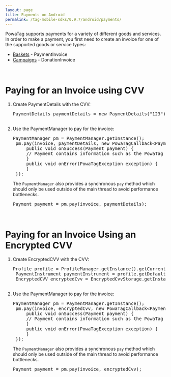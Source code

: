```yaml
---
layout: page
title: Payments on Android
permalink: /tag-mobile-sdks/0.9.7/android/payments/
---
```


PowaTag supports payments for a variety of different goods and services. In order to make a payment, you first need to create an invoice for one of the supported goods or service types:

* [Baskets]({{site.baseurl}}/tag-mobile-sdks/0.9.7/android/baskets/) - PaymentInvoice
* [Campaigns]({{site.baseurl}}/tag-mobile-sdks/0.9.7/android/campaigns/) - DonationInvoice

<br />

# Paying for an Invoice using CVV

1. Create PaymentDetails with the CVV:

	<pre>PaymentDetails paymentDetails = new PaymentDetails("123");

2. Use the PaymentManager to pay for the invoice:

    <pre>PaymentManager pm = PaymentManager.getInstance();
	pm.pay(invoice, paymentDetails, new PowaTagCallback&lt;Payment&gt;() {
		public void onSuccess(Payment payment) {
		// Payment contains information such as the PowaTag payment ID, Merchant payment ID and the invoice that was paid for.
		}
		public void onError(PowaTagException exception) {
		}
	});</pre>

	The <code>PaymentManager</code> also provides a synchronous <code>pay</code> method which should only be used outside of the main thread to avoid performance bottlenecks.

	<pre>Payment payment = pm.pay(invoice, paymentDetails);</pre>

<br/>

# Paying for an Invoice Using an Encrypted CVV

1. Create EncryptedCVV with the CVV:

	<pre>Profile profile = ProfileManager.getInstance().getCurrentProfile();
	PaymentInstrument paymentInstrument = profile.getDefaultPaymentInstrument();
	EncryptedCVV encryptedCvv = EncryptedCvvStorage.getInstance().getCvv(paymentInstrument);

2. Use the PaymentManager to pay for the invoice:

	<pre>PaymentManager pm = PaymentManager.getInstance();
	pm.pay(invoice, encryptedCvv, new PowaTagCallback&lt;Payment&gt;() {
		public void onSuccess(Payment payment) {
		// Payment contains information such as the PowaTag payment ID, Merchant payment ID and the invoice that was paid for.
		}
		public void onError(PowaTagException exception) {
		}
	});</pre>

	The <code>PaymentManager</code> also provides a synchronous <code>pay</code> method which should only be used outside of the main thread to avoid performance bottlenecks.

	<pre>Payment payment = pm.pay(invoice, encryptedCvv);</pre>






